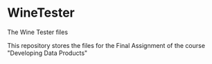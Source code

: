 # WineTester
The Wine Tester files

This repository stores the files for the Final Assignment of the course "Developing Data Products"
